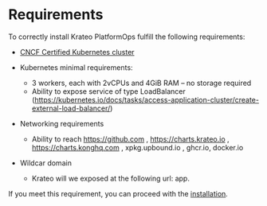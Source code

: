 # Requirements

To correctly install Krateo PlatformOps fulfill the following requirements:

- [CNCF Certified Kubernetes cluster](https://landscape.cncf.io/card-mode?category=platform&grouping=category)

- Kubernetes minimal requirements:
    * 3 workers, each with 2vCPUs and 4GiB RAM – no storage required
    * Ability to expose service of type LoadBalancer (https://kubernetes.io/docs/tasks/access-application-cluster/create-external-load-balancer/)

- Networking requirements
    * Ability to reach https://github.com , https://charts.krateo.io , https://charts.konghq.com , xpkg.upbound.io , ghcr.io, docker.io

- Wildcar domain
    * Krateo will we exposed at the following url: app.<wildcard-domain>

If you meet this requirement, you can proceed with the [installation](./cli/cli-overview.md#installing-the-krateo-cli).
